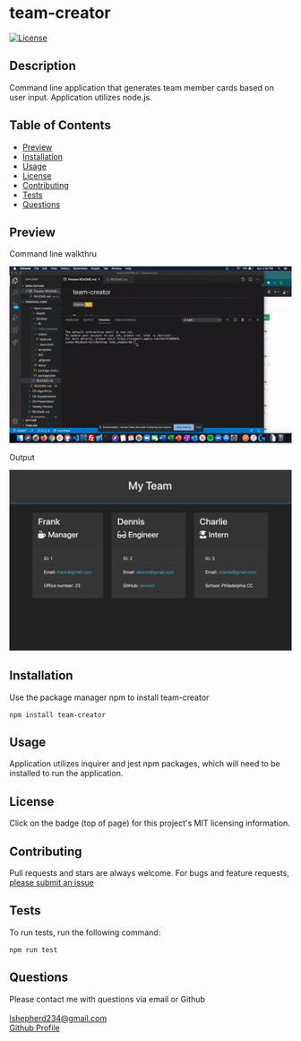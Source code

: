 
# team-creator
[![License](https://img.shields.io/badge/License-MIT-yellow.svg)](https://opensource.org/licenses/MIT)  

## Description
Command line application that generates team member cards based on user input. Application utilizes node.js.

## Table of Contents
- [Preview](#preview)
- [Installation](#installation)
- [Usage](#usage)
- [License](#license)
- [Contributing](#contributing)
- [Tests](#tests)
- [Questions](#questions)

## Preview
Command line walkthru  

![team-creator-command-line](./Assets/team-creator.gif)  

Output  

![team-creator-output](./Assets/team-creator-output.png)

## Installation
Use the package manager npm to install team-creator  
<pre><code>npm install team-creator</code></pre>

## Usage
Application utilizes inquirer and jest npm packages, which will need to be installed to run the application.

## License  
Click on the badge (top of page) for this project's MIT licensing information.

## Contributing
Pull requests and stars are always welcome. For bugs and feature requests, [please submit an issue](https://github.com/ShepLT1/team-creator/issues/new)

## Tests  
To run tests, run the following command:
<pre><code>npm run test</pre></code>

## Questions
Please contact me with questions via email or Github  
<br>
lshepherd234@gmail.com  
[Github Profile](https://github.com/ShepLT1)
